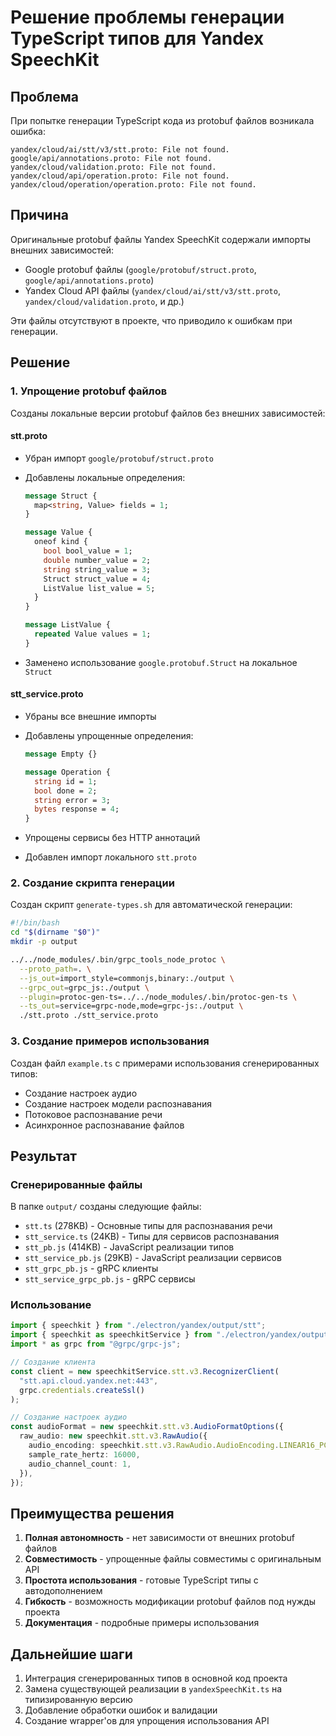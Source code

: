 # Решение проблемы генерации TypeScript типов для Yandex SpeechKit

## Проблема

При попытке генерации TypeScript кода из protobuf файлов возникала ошибка:

```
yandex/cloud/ai/stt/v3/stt.proto: File not found.
google/api/annotations.proto: File not found.
yandex/cloud/validation.proto: File not found.
yandex/cloud/api/operation.proto: File not found.
yandex/cloud/operation/operation.proto: File not found.
```

## Причина

Оригинальные protobuf файлы Yandex SpeechKit содержали импорты внешних зависимостей:

- Google protobuf файлы (`google/protobuf/struct.proto`, `google/api/annotations.proto`)
- Yandex Cloud API файлы (`yandex/cloud/ai/stt/v3/stt.proto`, `yandex/cloud/validation.proto`, и др.)

Эти файлы отсутствуют в проекте, что приводило к ошибкам при генерации.

## Решение

### 1. Упрощение protobuf файлов

Созданы локальные версии protobuf файлов без внешних зависимостей:

#### stt.proto

- Убран импорт `google/protobuf/struct.proto`
- Добавлены локальные определения:

  ```protobuf
  message Struct {
    map<string, Value> fields = 1;
  }

  message Value {
    oneof kind {
      bool bool_value = 1;
      double number_value = 2;
      string string_value = 3;
      Struct struct_value = 4;
      ListValue list_value = 5;
    }
  }

  message ListValue {
    repeated Value values = 1;
  }
  ```

- Заменено использование `google.protobuf.Struct` на локальное `Struct`

#### stt_service.proto

- Убраны все внешние импорты
- Добавлены упрощенные определения:

  ```protobuf
  message Empty {}

  message Operation {
    string id = 1;
    bool done = 2;
    string error = 3;
    bytes response = 4;
  }
  ```

- Упрощены сервисы без HTTP аннотаций
- Добавлен импорт локального `stt.proto`

### 2. Создание скрипта генерации

Создан скрипт `generate-types.sh` для автоматической генерации:

```bash
#!/bin/bash
cd "$(dirname "$0")"
mkdir -p output

../../node_modules/.bin/grpc_tools_node_protoc \
  --proto_path=. \
  --js_out=import_style=commonjs,binary:./output \
  --grpc_out=grpc_js:./output \
  --plugin=protoc-gen-ts=../../node_modules/.bin/protoc-gen-ts \
  --ts_out=service=grpc-node,mode=grpc-js:./output \
  ./stt.proto ./stt_service.proto
```

### 3. Создание примеров использования

Создан файл `example.ts` с примерами использования сгенерированных типов:

- Создание настроек аудио
- Создание настроек модели распознавания
- Потоковое распознавание речи
- Асинхронное распознавание файлов

## Результат

### Сгенерированные файлы

В папке `output/` созданы следующие файлы:

- `stt.ts` (278KB) - Основные типы для распознавания речи
- `stt_service.ts` (24KB) - Типы для сервисов распознавания
- `stt_pb.js` (414KB) - JavaScript реализации типов
- `stt_service_pb.js` (29KB) - JavaScript реализации сервисов
- `stt_grpc_pb.js` - gRPC клиенты
- `stt_service_grpc_pb.js` - gRPC сервисы

### Использование

```typescript
import { speechkit } from "./electron/yandex/output/stt";
import { speechkit as speechkitService } from "./electron/yandex/output/stt_service";
import * as grpc from "@grpc/grpc-js";

// Создание клиента
const client = new speechkitService.stt.v3.RecognizerClient(
  "stt.api.cloud.yandex.net:443",
  grpc.credentials.createSsl()
);

// Создание настроек аудио
const audioFormat = new speechkit.stt.v3.AudioFormatOptions({
  raw_audio: new speechkit.stt.v3.RawAudio({
    audio_encoding: speechkit.stt.v3.RawAudio.AudioEncoding.LINEAR16_PCM,
    sample_rate_hertz: 16000,
    audio_channel_count: 1,
  }),
});
```

## Преимущества решения

1. **Полная автономность** - нет зависимости от внешних protobuf файлов
2. **Совместимость** - упрощенные файлы совместимы с оригинальным API
3. **Простота использования** - готовые TypeScript типы с автодополнением
4. **Гибкость** - возможность модификации protobuf файлов под нужды проекта
5. **Документация** - подробные примеры использования

## Дальнейшие шаги

1. Интеграция сгенерированных типов в основной код проекта
2. Замена существующей реализации в `yandexSpeechKit.ts` на типизированную версию
3. Добавление обработки ошибок и валидации
4. Создание wrapper'ов для упрощения использования API
